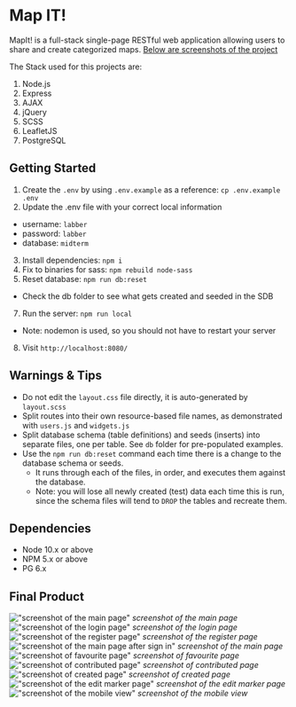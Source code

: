 # Map IT!

MapIt! is a full-stack single-page RESTful web application allowing users to share and create categorized maps. [Below are screenshots of the project](#final-product)

The Stack used for this projects are:

1. Node.js
2. Express
3. AJAX
4. jQuery
5. SCSS
6. LeafletJS
7. PostgreSQL

## Getting Started

1. Create the `.env` by using `.env.example` as a reference: `cp .env.example .env`
2. Update the .env file with your correct local information

- username: `labber`
- password: `labber`
- database: `midterm`

3. Install dependencies: `npm i`
4. Fix to binaries for sass: `npm rebuild node-sass`
5. Reset database: `npm run db:reset`

- Check the db folder to see what gets created and seeded in the SDB

7. Run the server: `npm run local`

- Note: nodemon is used, so you should not have to restart your server

8. Visit `http://localhost:8080/`

## Warnings & Tips

- Do not edit the `layout.css` file directly, it is auto-generated by `layout.scss`
- Split routes into their own resource-based file names, as demonstrated with `users.js` and `widgets.js`
- Split database schema (table definitions) and seeds (inserts) into separate files, one per table. See `db` folder for pre-populated examples.
- Use the `npm run db:reset` command each time there is a change to the database schema or seeds.
  - It runs through each of the files, in order, and executes them against the database.
  - Note: you will lose all newly created (test) data each time this is run, since the schema files will tend to `DROP` the tables and recreate them.

## Dependencies

- Node 10.x or above
- NPM 5.x or above
- PG 6.x

## Final Product

!["screenshot of the main page"](https://github.com/thomaswyee/mapit/blob/master/public/images/Main.png)
_screenshot of the main page_
!["screenshot of the login page"](https://github.com/thomaswyee/mapit/blob/master/public/images/Login.png)
_screenshot of the login page_
!["screenshot of the register page"](https://github.com/thomaswyee/mapit/blob/master/public/images/SignUp.png)
_screenshot of the register page_
!["screenshot of the main page after sign in"](https://github.com/thomaswyee/mapit/blob/master/public/images/Main_Signed_In.png)
_screenshot of the main page_
!["screenshot of favourite page"](https://github.com/thomaswyee/mapit/blob/master/public/images/myFavs.png)
_screenshot of favourite page_
!["screenshot of contributed page"](https://github.com/thomaswyee/mapit/blob/master/public/images/contributed_maps.png)
_screenshot of contributed page_
!["screenshot of created page"](https://github.com/thomaswyee/mapit/blob/master/public/images/created_map_nav.png)
_screenshot of created page_
!["screenshot of the edit marker page"](https://github.com/thomaswyee/mapit/blob/master/public/images/update_marker_form.png)
_screenshot of the edit marker page_
!["screenshot of the mobile view"](https://github.com/thomaswyee/mapit/blob/master/public/images/mobile_view.png)
_screenshot of the mobile view_
